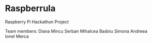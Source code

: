 Raspberrula
===========

Raspberry Pi Hackathon Project

Team members:
	Diana Mincu
	Serban Mihalcea
	Badoiu Simona Andreea
	Ionel Merca
